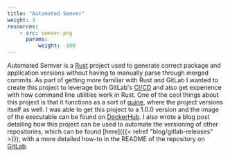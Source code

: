 ```yaml
---
title: "Automated Semver"
weight: 3
resources:
    - src: semver.png
      params:
          weight: -100
---
```


Automated Semver is a [Rust](https://www.rust-lang.org/) project used to generate correct package and application versions without
having to manually parse through merged commits. As part of getting more familiar with Rust and GitLab I wanted to create this project
to leverage both GitLab's [CI/CD](https://docs.gitlab.com/ee/ci/) and also get experience with how command line utilities work in Rust.
One of the cool things about this project is that it functions as a sort of [quine](https://en.wikipedia.org/wiki/Quine_(computing)),
where the project versions itself as well. I was able to get this project to a 1.0.0 version and the image of the executable can be found on
[DockerHub](https://hub.docker.com/r/skirkr/automated-semver). I also wrote a blog post detailing how this project can be used to
automate the versioning of other repositories, which can be found [here]({{< relref "blog/gitlab-releases" >}}), with a more detailed how-to
in the README of the repository on [GitLab](https://gitlab.com/scott-kirk/automated-semver).
